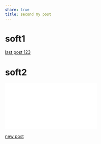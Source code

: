 ```yaml
---
share: true
title: second my post
---
```



# soft1

[last post 123](./wiki2/new-skr-123.md)
# soft2

![new post](./wiki3/post-G4-123.md#top1)

[new post](./wiki3/post-G4-123.md#top1)




